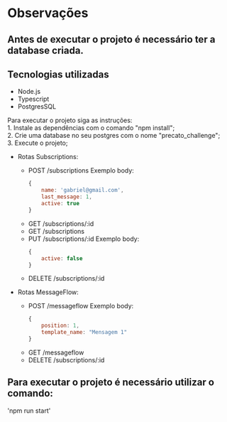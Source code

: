 # Observações 

## Antes de executar o projeto é necessário ter a database criada.

## Tecnologias utilizadas

- Node.js
- Typescript
- PostgresSQL

Para executar o projeto siga as instruções: <br>
    1. Instale as dependências com o comando "npm install"; <br>
    2. Crie uma database no seu postgres com o nome "precato_challenge"; <br>
    3. Execute o projeto;

* Rotas Subscriptions: <br>
    - POST /subscriptions
        Exemplo body: 
        ```javascript 
        {
            name: 'gabriel@gmail.com',
            last_message: 1,
            active: true
        }
        ```
    - GET /subscriptions/:id
    - GET /subscriptions
    - PUT /subscriptions/:id
        Exemplo body: 
        ```javascript 
        {
            active: false
        }
        ```
    - DELETE /subscriptions/:id

* Rotas MessageFlow:
    - POST /messageflow
        Exemplo body: 
        ```javascript 
        {
            position: 1,
            template_name: "Mensagem 1"
        }
        ```
    - GET /messageflow
    - DELETE /subscriptions/:id


## Para executar o projeto é necessário utilizar o comando:
'npm run start'
